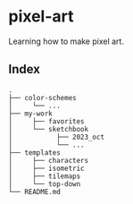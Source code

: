 # pixel-art

Learning how to make pixel art.

## Index

```
.
├── color-schemes
│     └── ...
├── my-work
│     ├── favorites
│     └── sketchbook
│           ├── 2023_oct
│           └── ...
├── templates
│     ├── characters
│     ├── isometric
│     ├── tilemaps
│     └── top-down
└── README.md
```
